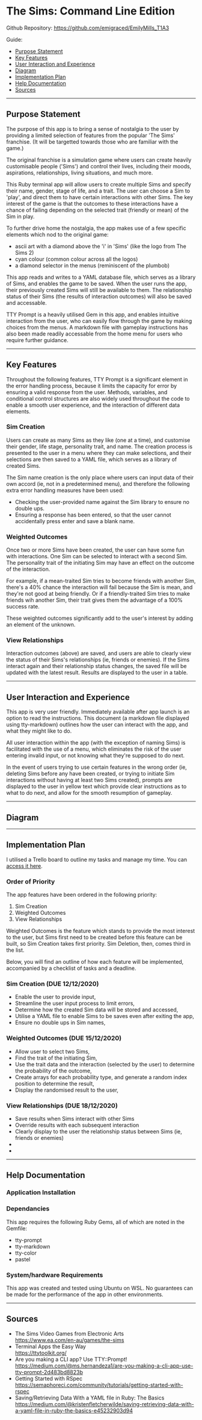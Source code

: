 # The Sims: Command Line Edition

Github Repository: https://github.com/emigraced/EmilyMills_T1A3  

Guide: 
- [Purpose Statement](#Purpose-Statement)
- [Key Features](#Key-Features)
- [User Interaction and Experience](#User-Interaction-and-Experience)
- [Diagram](#Diagram)
- [Implementation Plan](#Implementation-Plan)
- [Help Documentation](#Help-Documentation)
- [Sources](#Sources)

---
## Purpose Statement

The purpose of this app is to bring a sense of nostalgia to the user by providing a limited selection of features from the popular 'The Sims' franchise. (It will be targetted towards those who are familiar with the game.)

The original franchise is a simulation game where users can create heavily customisable people ('Sims') and control their lives, including their moods, aspirations, relationships, living situations, and much more. 

This Ruby terminal app will allow users to create multiple Sims and specify their name, gender, stage of life, and a trait. The user can choose a Sim to 'play', and direct them to have certain interactions with other Sims. The key interest of the game is that the outcomes to these interactions have a chance of failing depending on the selected trait (friendly or mean) of the Sim in play. 

To further drive home the nostalgia, the app makes use of a few specific elements which nod to the original game: 
- ascii art with a diamond above the 'i' in 'Sims' (like the logo from The Sims 2)
- cyan colour (common colour across all the logos)
- a diamond selector in the menus (reminiscent of the plumbob)

This app reads and writes to a YAML database file, which serves as a library of Sims, and enables the game to be saved. When the user runs the app, their previously created Sims will still be available to them. The relationship status of their Sims (the results of interaction outcomes) will also be saved and accessable. 

TTY Prompt is a heavily utilised Gem in this app, and enables intuitive interaction from the user, who can easily flow through the game by making choices from the menus. A markdown file with gameplay instructions has also been made readily accessable from the home menu for users who require further guidance.

---
## Key Features

Throughout the following features, TTY Prompt is a significant element in the error handling process, because it limits the capacity for error by ensuring a valid response from the user. Methods, variables, and conditional control structures are also widely used throughout the code to enable a smooth user experience, and the interaction of different data elements.

### Sim Creation

Users can create as many Sims as they like (one at a time), and customise their gender, life stage, personality trait, and name. The creation process is presented to the user in a menu where they can make selections, and their selections are then saved to a YAML file, which serves as a library of created Sims. 

The Sim name creation is the only place where users can input data of their own accord (ie, not in a predetermined menu), and therefore the following extra error handling measures have been used: 
- Checking the user-provided name against the Sim library to ensure no double ups. 
- Ensuring a response has been entered, so that the user cannot accidentally press enter and save a blank name. 

### Weighted Outcomes

Once two or more Sims have been created, the user can have some fun with interactions. One Sim can be selected to interact with a second Sim. The personality trait of the initiating Sim may have an effect on the outcome of the interaction. 

For example, if a mean-traited Sim tries to become friends with another Sim, there's a 40% chance the interaction will fail because the Sim is mean, and they're not good at being friendly. Or if a friendly-traited Sim tries to make friends wih another Sim, their trait gives them the advantage of a 100% success rate. 

These weighted outcomes significantly add to the user's interest by adding an element of the unknown.

### View Relationships

Interaction outcomes (above) are saved, and users are able to clearly view the status of their Sims's relationships (ie, friends or enemies). If the Sims interact again and their relationship status changes, the saved file will be updated with the latest result. Results are displayed to the user in a table.

---
## User Interaction and Experience

This app is very user friendly. Immediately available after app launch is an option to read the instructions. This document (a markdown file displayed using tty-markdown) outlines how the user can interact with the app, and what they might like to do.

All user interaction within the app (with the exception of naming Sims) is facilitated with the use of a menu, which eliminates the risk of the user entering invalid input, or not knowing what they're supposed to do next.

In the event of users trying to use certain features in the wrong order (ie, deleting Sims before any have been created, or trying to initiate Sim interactions without having at least two Sims created), prompts are displayed to the user in yellow text which provide clear instructions as to what to do next, and allow for the smooth resumption of gameplay.

---
## Diagram 


---
## Implementation Plan 

I utilised a Trello board to outline my tasks and manage my time. You can [access it here](https://trello.com/b/TUebzU4P/term-1-terminal-project).

### Order of Priority

The app features have been ordered in the following priority:
1. Sim Creation
2. Weighted Outcomes
3. View Relationships

Weighted Outcomes is the feature which stands to provide the most interest to the user, but Sims first need to be created before this feature can be built, so Sim Creation takes first priority. Sim Deletion, then, comes third in the list.

Below, you will find an outline of how each feature will be implemented, accompanied by a checklist of tasks and a deadline.

### Sim Creation (DUE 12/12/2020)

- Enable the user to provide input,
- Streamline the user input process to limit errors,
- Determine how the created Sim data will be stored and accessed, 
- Utilise a YAML file to enable Sims to be saves even after exiting the app,
- Ensure no double ups in Sim names,

### Weighted Outcomes (DUE 15/12/2020)
- Allow user to select two Sims, 
- Find the trait of the initiating Sim,
- Use the trait data and the interaction (selected by the user) to determine the probability of the outcome,
- Create arrays for each probability type, and generate a random index position to determine the result,
- Display the randomised result to the user,

### View Relationships (DUE 18/12/2020)
- Save results when Sims interact with other Sims
- Override results with each subsequent interaction
- Clearly display to the user the relationship status between Sims (ie, friends or enemies)
- 
- 

---
## Help Documentation


### Application Installation


### Dependancies

This app requires the following Ruby Gems, all of which are noted in the Gemfile:
- tty-prompt
- tty-markdown
- tty-color
- pastel

### System/hardware Requirements

This app was created and tested using Ubuntu on WSL. No guarantees can be made for the performance of the app in other environments.

---


## Sources
- The Sims Video Games from Electronic Arts  
https://www.ea.com/en-au/games/the-sims
- Terminal Apps the Easy Way  
https://ttytoolkit.org/
- Are you making a CLI app? Use TTY::Prompt!  
https://medium.com/@ms.hernandeza1/are-you-making-a-cli-app-use-tty-prompt-2d483bd8823b
- Getting Started with RSpec  
https://semaphoreci.com/community/tutorials/getting-started-with-rspec
- Saving/Retrieving Data With a YAML file in Ruby: The Basics  
https://medium.com/@kristenfletcherwilde/saving-retrieving-data-with-a-yaml-file-in-ruby-the-basics-e45232903d94